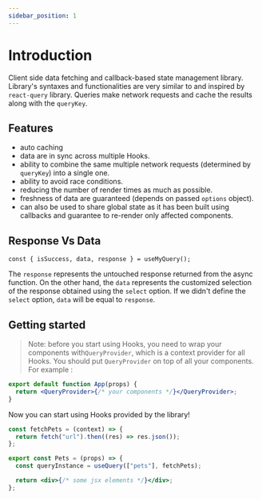 ```yaml
---
sidebar_position: 1
---
```


# Introduction

Client side data fetching and callback-based state management library. Library's syntaxes and functionalities are very similar to and inspired by `react-query` library. Queries make network requests and cache the results along with the `queryKey`.

## Features

- auto caching
- data are in sync across multiple Hooks.
- ability to combine the same multiple network requests (determined by `queryKey`) into a single one.
- ability to avoid race conditions.
- reducing the number of render times as much as possible.
- freshness of data are guaranteed (depends on passed `options` object).
- can also be used to share global state as it has been built using callbacks and guarantee to re-render only affected components.


## Response Vs Data

```tsx
const { isSuccess, data, response } = useMyQuery();
```

The `response` represents the untouched response returned from the async function.
On the other hand, the `data` represents the customized selection of the response obtained using the `select` option.
If we didn't define the `select` option, `data` will be equal to `response`.

## Getting started

> Note: before you start using Hooks, you need to wrap your components with`QueryProvider`, which is a context provider for all Hooks. You should put `QueryProvider` on top of all your components. For example :

```jsx
export default function App(props) {
  return <QueryProvider>{/* your components */}</QueryProvider>;
}
```

Now you can start using Hooks provided by the library!

```jsx
const fetchPets = (context) => {
  return fetch("url").then((res) => res.json());
};

export const Pets = (props) => {
  const queryInstance = useQuery(["pets"], fetchPets);

  return <div>{/* some jsx elements */}</div>;
};
```